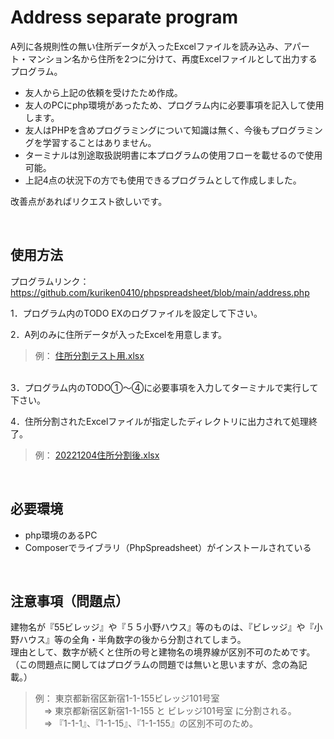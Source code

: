 # Address separate program

A列に各規則性の無い住所データが入ったExcelファイルを読み込み、アパート・マンション名から住所を2つに分けて、再度Excelファイルとして出力するプログラム。<br>

- 友人から上記の依頼を受けたため作成。
- 友人のPCにphp環境があったため、プログラム内に必要事項を記入して使用します。
- 友人はPHPを含めプログラミングについて知識は無く、今後もプログラミングを学習することはありません。
- ターミナルは別途取扱説明書に本プログラムの使用フローを載せるので使用可能。
- 上記4点の状況下の方でも使用できるプログラムとして作成しました。

改善点があればリクエスト欲しいです。

<br>

## 使用方法 
プログラムリンク：　https://github.com/kuriken0410/phpspreadsheet/blob/main/address.php

1．プログラム内のTODO EXのログファイルを設定して下さい。

2．A列のみに住所データが入ったExcelを用意します。
> 例： [住所分割テスト用.xlsx](https://github.com/kuriken0410/phpspreadsheet/files/10149315/default.xlsx)
<br>
3．プログラム内のTODO①〜④に必要事項を入力してターミナルで実行して下さい。<br>

4．住所分割されたExcelファイルが指定したディレクトリに出力されて処理終了。
> 例： [20221204住所分割後.xlsx](https://github.com/kuriken0410/phpspreadsheet/files/10149508/20221204.xlsx)

<br>

## 必要環境
- php環境のあるPC
- Composerでライブラリ（PhpSpreadsheet）がインストールされている

<br>

## 注意事項（問題点）
建物名が『55ビレッジ』や『５５小野ハウス』等のものは、『ビレッジ』や『小野ハウス』等の全角・半角数字の後から分割されてしまう。<br>
理由として、数字が続くと住所の号と建物名の境界線が区別不可のためです。（この問題点に関してはプログラムの問題では無いと思いますが、念の為記載。）<br>

> 例： 東京都新宿区新宿1-1-155ビレッジ101号室<br>
> &emsp;⇒ 東京都新宿区新宿1-1-155 と ビレッジ101号室 に分割される。<br>
> &emsp;⇒ 『1-1-1』、『1-1-15』、『1-1-155』の区別不可のため。<br>
